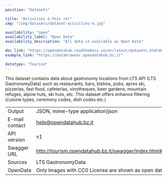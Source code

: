 ```yaml
---
position: "Datasets"

title: "Activities & Pois (4)"
img: "/img/datasets/dataset-activities-4.jpg"

availability: "open"
availability_label: "Open Data"
availability_description: "All data is available as Open Data"

doc_link: "https://opendatahub.readthedocs.io/en/latest/datasets.html#gastronomy-dataset"
example_link: "https://databrowser.opendatahub.bz.it"

datatype: "Tourism"
---
```


This dataset contains data about gastronomy locations from LTS API (LTS GastronomyData) such as restaurants, bars, bistros, pubs, apres ski, pizzerias, fast food, cafeterias, vinotheques, beer gardens, mountain refuges, alpine huts, ski huts, etc. This dataset offers enhance filtering (cuisine types, ceremony codes, dish codes etc.)

|                |                                                               |
| :------------- | ------------------------------------------------------------- |
| Output         | JSON, mime-type application/json                              |
| E-mail contact | help@opendatahub.bz.it                                        |
| API version    | v1                                                            |
| Swagger URL    | http://tourism.opendatahub.bz.it/swagger/index.html#/Gastronomy |
| Sources        | LTS GastronomyData                                            |
| OpenData       | Only Images with CC0 License are shown as open data.          |
